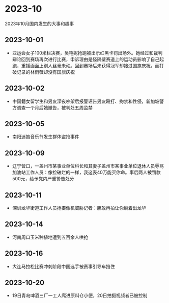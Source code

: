 # 2023-10
2023年10月国内发生的大事和趣事
## 2023-10-01
* 亚运会女子100米栏决赛，吴艳妮抢跑被出示红黑卡罚出场外。她经过和裁判辩论回到赛场再次进行比赛，申诉理由是怪隔壁赛道上的运动员影响了自己起跑，重播画面上别人丝毫未动。回到赛场后未获得冠军却接过国旗庆祝，而打破记录的林雨薇却没有国旗庆祝
## 2023-10-02
* 中国籍女留学生和男友深夜吵架后报警诬告男友殴打、拘禁和性侵，新加坡警方调查一个月后她撤告，被判处五周监禁
## 2023-10-05
* 南阳迷笛音乐节发生群体盗抢事件
## 2023-10-09
* 辽宁营口，一盖州市某事业单位科长和其妻子盖州市某事业单位退休人员辱骂加油站工作人员：像捡破烂的一样，我这表40万能买你命。事后两人被罚款500元，给予党内严重警告处分
## 2023-10-11
* 深圳龙华街道工作人员抢摄像机威胁记者：胆敢再拍让你躺着出龙华
## 2023-10-14
* 河南周口玉米种植地遭到五百余人哄抢
## 2023-10-16
* 大连马拉松比赛冲刺阶段中国选手被赛事引导车挡住
## 2023-10-20
* 19日青岛啤酒三厂一工人爬进原料仓小便，20日拍摄视频者已被控制